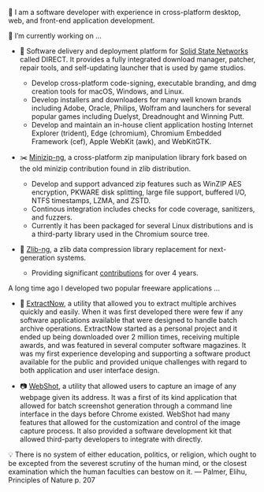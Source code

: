 👋 I am a software developer with experience in cross-platform desktop, web, and front-end application development.

🔭 I’m currently working on ...
  - 📌 Software delivery and deployment platform for [Solid State Networks](https://www.solidstatenetworks.com/) called DIRECT. It provides a fully integrated download manager, patcher, repair tools, and self-updating launcher that is used by game studios.
  
    - Develop cross-platform code-signing, executable branding, and dmg creation tools for macOS, Windows, and Linux.
    - Develop installers and downloaders for many well known brands including Adobe, Oracle, Philips, Wolfram and launchers for several popular games including Duelyst, Dreadnought and Winning Putt.
    - Develop and maintain an in-house client application hosting Internet Explorer (trident), Edge (chromium), Chromium Embedded Framework (cef), Apple WebKit (awk), and  WebKitGTK.
    
  - ✂️ [Minizip-ng](https://github.com/zlib-ng/minizip-ng), a cross-platform zip manipulation library fork based on the old minizip contribution found in zlib distribution.

     - Develop and support advanced zip features such as WinZIP AES encryption, PKWARE disk splitting, large file support, buffered I/O, NTFS timestamps, LZMA, and ZSTD. 
     - Continous integration includes checks for code coverage, sanitizers, and fuzzers.
     - Currently it has been packaged for several Linux distributions and is a third-party library used in the Chromium source tree.

  - 💉 [Zlib-ng](https://github.com/zlib-ng/zlib-ng), a zlib data compression library replacement for next-generation systems. 

    - Providing significant [contributions](https://github.com/zlib-ng/zlib-ng/pulls?q=is%3Apr+author%3Anmoinvaz+) for over 4 years. 
  
A long time ago I developed two popular freeware applications ...
- 🔌 [ExtractNow](https://www.extractnow.com/), a utility that allowed you to extract multiple archives quickly and easily. When it was first developed there were few if any software applications available that were designed to handle batch archive operations. ExtractNow started as a personal project and it ended up being downloaded over 2 million times, receiving multiple awards, and was featured in several computer software magazines. It was my first experience developing and supporting a software product available for the public and provided unique challenges with regard to both application and user interface design.

- 📷 [WebShot](https://www.websitescreenshots.com/), a utility that allowed users to capture an image of any webpage given its address. It was a first of its kind application that allowed for batch screenshot generation through a command line interface in the days before Chrome existed. WebShot had many features that allowed for the customization and control of the image capture process. It also provided a software development kit that allowed third-party developers to integrate with directly.

💡 There is no system of either education, politics, or religion, which ought to be excepted from the severest scrutiny of the human mind, or the closest examination which the human faculties can bestow on it.
— Palmer, Elihu, Principles of Nature p. 207
